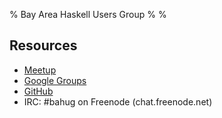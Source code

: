 % Bay Area Haskell Users Group
%
%

## Resources

* [Meetup](http://www.meetup.com/Bay-Area-Haskell-Users-Group/)
* [Google Groups](https://groups.google.com/forum/#!forum/bahaskell)
* [GitHub](http://github.com/bahug)
* IRC: #bahug on Freenode (chat.freenode.net)

